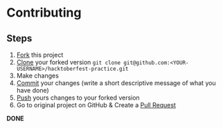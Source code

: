 # Contributing

## Steps

1. [Fork](https://help.github.com/articles/fork-a-repo/) this project
2. [Clone](https://help.github.com/articles/fork-a-repo/#step-2-create-a-local-clone-of-your-fork) your forked version `git clone git@github.com:<YOUR-USERNAME>/hacktoberfest-practice.git`
3. Make changes
4. [Commit](https://help.github.com/articles/adding-a-file-to-a-repository-using-the-command-line/) your changes (write a short descriptive message of what you have done)
5. [Push](https://help.github.com/articles/pushing-to-a-remote/) yours changes to your forked version
6. Go to original project on GitHub & Create a [Pull Request](https://help.github.com/articles/about-pull-requests/)

**DONE**
